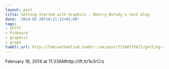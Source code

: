 ```yaml
---
layout: post
title: Getting Started with Graphviz - Dmitry Borody's tech blog
date: '2014-02-20T18:21:21+01:00'
tags:
- IFTTT
- Pinboard
- graphviz
- graph
tumblr_url: http://fabiantheblind.tumblr.com/post/77288737627/getting-started-with-graphviz-dmitry-borodys-tech
---
```

February 18, 2014 at 11:33AMhttp://ift.tt/1e3rCrz
